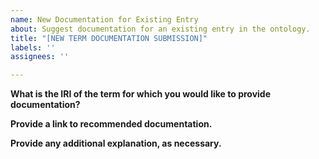 ```yaml
---
name: New Documentation for Existing Entry
about: Suggest documentation for an existing entry in the ontology.
title: "[NEW TERM DOCUMENTATION SUBMISSION]"
labels: ''
assignees: ''

---
```


**What is the IRI of the term for which you would like to provide documentation?**

**Provide a link to recommended documentation.**

**Provide any additional explanation, as necessary.**
